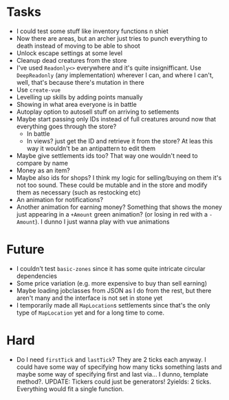 # Tasks
* I could test some stuff like inventory functions n shiet
* Now there are areas, but an archer just tries to punch everything to death instead of moving to be able to shoot
* Unlock escape settings at some level
* Cleanup dead creatures from the store
* I've used `Readonly<>` everywhere and it's quite insignifficant. Use `DeepReadonly` (any implementation) wherever I can, and where I can't, well, that's because there's mutation in there
* Use `create-vue`
* Levelling up skills by adding points manually
* Showing in what area everyone is in battle
* Autoplay option to autosell stuff on arriving to setlements
* Maybe start passing only IDs instead of full creatures around now that everything goes through the store?
  * In battle
  * In views? just get the ID and retrieve it from the store? At leas this way it wouldn't be an antipattern to edit them
* Maybe give settlements ids too? That way one wouldn't need to compare by name
* Money as an item?
* Maybe also ids for shops? I think my logic for selling/buying on them it's not too sound. These could be mutable and in the store and modify them as necessary (such as restocking etc)
* An animation for notifications?
* Another animation for earning money? Something that shows the money just appearing in a `+Amount` green animation? (or losing in red with a `-Amount`). I dunno I just wanna play with vue animations

# Future
* I couldn't test `basic-zones` since it has some quite intricate circular dependencies
* Some price variation (e.g. more expensive to buy than sell earning)
* Maybe loading jobclasses from JSON as I do from the rest, but there aren't many and the interface is not set in stone yet
* I temporarily made all `MapLocation`s settlements since that's the only type of `MapLocation` yet and for a long time to come.

# Hard
* Do I need `firstTick` and `lastTick`? They are 2 ticks each anyway. I could have some way of specifying how many ticks something lasts and maybe some way of specifying first and last via... I dunno, template method?. UPDATE: Tickers could just be generators! 2yields: 2 ticks. Everything would fit a single function.
